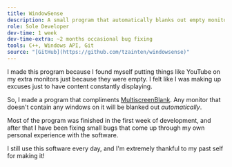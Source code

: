 ```yaml
---
title: WindowSense
description: A small program that automatically blanks out empty monitor screens.
role: Sole Developer
dev-time: 1 week
dev-time-extra: ~2 months occasional bug fixing
tools: C++, Windows API, Git
source: "[GitHub](https://github.com/tzainten/windowsense)"
---
```


I made this program because I found myself putting things like YouTube on my extra monitors just because they were empty. I felt like I was making up excuses just to have content constantly displaying.

So, I made a program that compliments <a href="https://multiscreenblank.nookkin.com/">MultiscreenBlank</a>. Any monitor that doesn't contain any windows on it will be blanked out <i>automatically</i>.

Most of the program was finished in the first week of development, and after that I have been fixing small bugs that come up through my own personal experience with the software.

I still use this software every day, and I'm extremely thankful to my past self for making it!